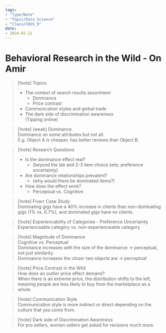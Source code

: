 ```yaml
---
tags:
- "Type/Note"
- "Topic/Data_Science"
- "Class/COGS_9"
date:
- 2024-02-12
---
```

# Behavioral Research in the Wild - On Amir  

> [!note] Topics  
> - The context of search results assortment  
>   - Dominance  
>   - Price contrast  
> - Communication styles and global trade  
> - The dark side of discrimination awareness  
> (Tipping online)  

> [!note] (weak) Dominance  
> Dominance on some attributes but not all.  
> E.g. Object A is cheaper, has better reviews than Object B.  

> [!note] Research Questions  
> - Is the dominance effect real?  
>   - (beyond the lab and 2-3 item choice sets; preference uncertainty)  
> - Are dominance relationships prevalent?  
>   - (why would there be dominated items?)  
> - How does the effect work?  
>   - Perceptual vs. Cognitive  

> [!note] Fiverr Case Study  
> Dominating gigs have a 40% increase in clients than non-dominating gigs (1% vs. 0.7%), and dominated gigs have no clients.  

> [!note] Experiencability of Categories - Preference Uncertainty  
> Experienceable category vs. non-experienceable category  

> [!note] Magnitude of Dominance  
> Cognitive vs. Perceptual  
> Dominance increases with the size of the dominance -> perceptual, not just similarity  
> Dominance increases the closer two objects are -> perceptual  

> [!note] Price Contrast in the Wild  
> How does an outlier price effect demand?  
> When there is an extreme price, the distribution shifts to the left, meaning people are less likely to buy from the marketplace as a whole.  

> [!note] Communication Style  
> Communication style is more indirect or direct depending on the culture that you come from.  

> [!note] Dark side of Discrimination Awareness  
> For pro sellers, women sellers get asked for revisions much more.  
